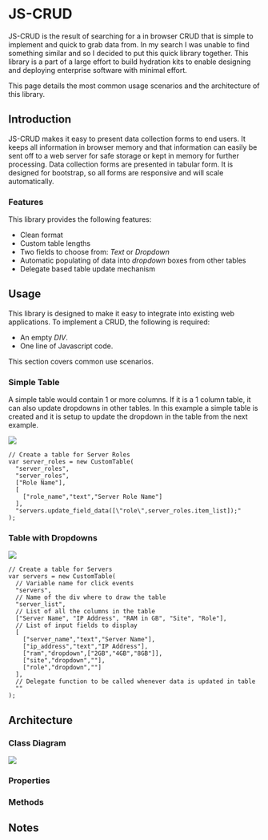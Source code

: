 # JS-CRUD
JS-CRUD is the result of searching for a in browser CRUD that is simple to implement and quick to grab data from. In my search I was unable to find something similar and so I decided to put this quick library together. This library is a part of a large effort to build hydration kits to enable designing and deploying enterprise software with minimal effort.

This page details the most common usage scenarios and the architecture of this library.

## Introduction
JS-CRUD makes it easy to present data collection forms to end users. It keeps all information in browser memory and that information can easily be sent off to a web server for safe storage or kept in memory for further processing. Data collection forms are presented in tabular form. It is designed for bootstrap, so all forms are responsive and will scale automatically.

### Features
This library provides the following features:
 - Clean format
 - Custom table lengths
 - Two fields to choose from: *Text* or *Dropdown*
 - Automatic populating of data into *dropdown* boxes from other tables
 - Delegate based table update mechanism

## Usage
This library is designed to make it easy to integrate into existing web applications. To implement a CRUD, the following is required:
 - An empty *DIV*.
 - One line of Javascript code.
 
This section covers common use scenarios.

### Simple Table
A simple table would contain 1 or more columns. If it is a 1 column table, it can also update dropdowns in other tables. In this example a simple table is created and it is setup to update the dropdown in the table from the next example.

[![](https://cldup.com/PsICeLpMUZ.PNG)]()

```
// Create a table for Server Roles
var server_roles = new CustomTable(
  "server_roles",
  "server_roles",
  ["Role Name"],
  [
    ["role_name","text","Server Role Name"]
  ],
  "servers.update_field_data([\"role\",server_roles.item_list]);"
);
```

### Table with Dropdowns
[![](https://cldup.com/PydF1Cqx4M.PNG)]()
```
// Create a table for Servers
var servers = new CustomTable(
  // Variable name for click events
  "servers",
  // Name of the div where to draw the table
  "server_list",
  // List of all the columns in the table
  ["Server Name", "IP Address", "RAM in GB", "Site", "Role"],
  // List of input fields to display
  [
    ["server_name","text","Server Name"],
    ["ip_address","text","IP Address"],
    ["ram","dropdown",["2GB","4GB","8GB"]],
    ["site","dropdown",""],
    ["role","dropdown",""]
  ],
  // Delegate function to be called whenever data is updated in table
  ""
);
```
## Architecture

### Class Diagram

[![](https://cldup.com/wFnpHU3OOe.png)]()

### Properties

### Methods

## Notes
